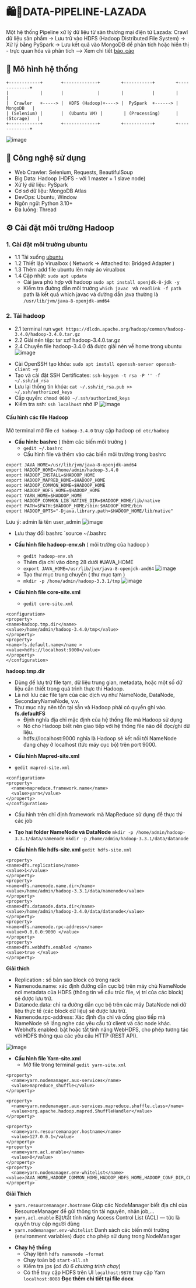 # 🛍️🛒DATA-PIPELINE-LAZADA
Một hệ thống Pipeline xử lý dữ liệu từ sàn thương mại điện tử Lazada: 
Crawl dữ liệu sản phẩm → Lưu trữ vào HDFS (Hadoop Distributed File System) → Xử lý bằng PySpark → Lưu kết quả vào MongoDB để phân tích hoặc hiển thị - trực quan hóa và phân tích
--> Xem chi tiết [báo_cáo]()
## 📂 Mô hình hệ thống 

```
+------------+       +-------------+        +-----------+        +-------------+
|            |       |             |        |           |        |             |
|  Crawler   +-----> |  HDFS (Hadoop)+----> |  PySpark  +------> |   MongoDB   |
| (Selenium) |       |  (Ubuntu VM) |        | (Processing)      | (Storage)   |
+------------+       +-------------+        +-----------+        +-------------+

```

![image](https://github.com/user-attachments/assets/6b386765-0c1a-4bf1-a584-8cee913db1f4)

## 🧰 Công nghệ sử dụng
* Web Crawler: Selenium, Requests, BeautifulSoup
* Big Data: Hadoop (HDFS - với 1 master + 1 slave node)
* Xử lý dữ liệu: PySpark
* Cơ sở dữ liệu: MongoDB Atlas
* DevOps: Ubuntu, Window
* Ngôn ngữ: Python 3.10+
* Đa luồng: Thread

## ⚙️ Cài đặt môi trường Hadoop
### 1. Cài đặt môi trường ubuntu
* 1.1 Tải xuống [ubuntu](https://ubuntu.com/download/desktop/thank-you?version=24.04.1&architecture=amd64&lts=true)
* 1.2 Thiết lập Virualbox ( Network -> Attached to: Bridged Adapter )
* 1.3 Thêm add file ubuntu lên máy ảo virualbox
* 1.4 Cập nhật: `sudo apt update`
  - Cài java phù hợp với hadoop `sudo apt install openjdk-8-jdk -y`
  - Kiểm tra đường dẫn môi trường `which javac ` và `readlink -f path` path là kết quả which javac và đường dẫn java thường là `/usr/lib/jvm/java-8-openjdk-amd64`
### 2. Tải hadoop 
* 2.1 terminal run `wget https://dlcdn.apache.org/hadoop/common/hadoop-3.4.0/hadoop-3.4.0.tar.gz`
* 2.2 Giải nén tệp: tar xzf hadoop-3.4.0.tar.gz
* 2.4 Chuyển file hadoop-3.4.0 đã được giải nén về home trong ubuntu 
![image](https://github.com/user-attachments/assets/caa72312-7a98-4d5c-bd02-c826e70a1220)

- Cài OpenSSH tạo khóa: `sudo apt install openssh-server openssh-client –y`
- Tạo và cài đặt SSH Certificates: `ssh-keygen -t rsa -P '' -f ~/.ssh/id_rsa`
- Lưu lại thông tin khóa:  `cat ~/.ssh/id_rsa.pub >> ~/.ssh/authorized_keys`
- Cấp quyền: `chmod 0600 ~/.ssh/authorized_keys`
- Kiểm tra ssh: `ssh localhost` nhớ IP
  ![image](https://github.com/user-attachments/assets/251dc379-03bb-47cf-af79-66471fe45637)
  
#### Cấu hình các file Hadoop
Mở terminal mở file `cd hadoop-3.4.0` truy cập hadoop `cd etc/hadoop`
* **Cấu hình: bashrc** ( thêm các biến môi trường ) 
  - `gedit ~/.bashrc`
  - Cấu hình file và thêm vào các biến môi trường trong bashrc
```
export JAVA_HOME=/usr/lib/jvm/java-8-openjdk-amd64
export HADOOP_HOME=/home/admin/hadoop-3.4.0
export HADOOP_INSTALL=$HADOOP_HOME
export HADOOP_MAPRED_HOME=$HADOOP_HOME
export HADOOP_COMMON_HOME=$HADOOP_HOME
export HADOOP_HDFS_HOME=$HADOOP_HOME
export YARN_HOME=$HADOOP_HOME
export HADOOP_COMMON_LIB_NATIVE_DIR=$HADOOP_HOME/lib/native
export PATH=$PATH:$HADOOP_HOME/sbin:$HADOOP_HOME/bin
export HADOOP_OPTS="-Djava.library.path=$HADOOP_HOME/lib/native"
```
Lưu ý: admin là tên user_admin 
![image](https://github.com/user-attachments/assets/7c422198-4e17-4c6f-9b40-9d7234b87c93)

  - Lưu thay đổi bashrc `source ~/.bashrc

* **Cấu hình file hadoop-env.sh** ( môi trường của hadoop )
  - `gedit hadoop-env.sh`
  - Thêm địa chỉ vào dòng 28 dưới #JAVA_HOME
  - `export JAVA_HOME=/usr/lib/jvm/java-8-openjdk-amd64`
    ![image](https://github.com/user-attachments/assets/eb6a1c25-a1a8-4d78-a10a-0c07df60c006)
  - Tạo thư mục trung chuyển ( thư mục tạm )
  - `mkdir -p /home/admin/hadoop-3.3.1/tmp`
    ![image](https://github.com/user-attachments/assets/fcc7df1f-b22b-4992-abdb-d7fe3b17f282)
    
* **Cấu hình file core-site.xml**
  - `gedit core-site.xml`

```
<configuration>
<property>
<name>hadoop.tmp.dir</name>
<value>/home/admin/hadoop-3.4.0/tmp</value>
</property>	
<property>
<name>fs.default.name</name	>
<value>hdfs://localhost:9000</value>
</property>
</configuration>
```
**hadoop.tmp.dir**
- Dùng để lưu trữ file tạm, dữ liệu trung gian, metadata, hoặc một số dữ liệu cần thiết trong quá trình thực thi Hadoop.
- Là nơi lưu các file tạm của các dịch vụ như NameNode, DataNode, SecondaryNameNode, v.v.
- Thư mục này nên tồn tại sẵn và Hadoop phải có quyền ghi vào.
 **fs.defaultFS**
  - Định nghĩa địa chỉ mặc định của hệ thống file mà Hadoop sử dụng
  - Nó cho Hadoop biết nên giao tiếp với hệ thống file nào để đọc/ghi dữ liệu.
  - hdfs://localhost:9000 nghĩa là Hadoop sẽ kết nối tới NameNode đang chạy ở localhost (tức máy cục bộ) trên port 9000.

* **Cấu hình Mapred-site.xml**
- `gedit mapred-site.xml`
```
<configuration>
<property>
  <name>mapreduce.framework.name</name> 
  <value>yarn</value> 
</property>
</configuration>
```
- Cấu hình trên chỉ định framework mà MapReduce sử dụng để thực thi các job
* **Tạo hai folder NameNode và DataNode**
`mkdir -p /home/admin/hadoop-3.3.1/data/namenode`
`mkdir -p /home/admin/hadoop-3.3.1/data/datanode`

* **Cấu hình file hdfs-site.xml**
`gedit hdfs-site.xml `

```
<property>
<name>dfs.replication</name>
<value>1</value>
</property>
<property>
<name>dfs.namenode.name.dir</name>
<value>/home/admin/hadoop-3.3.1/data/namenode</value>
</property>
<property>
<name>dfs.datanode.data.dir</name>
<value>/home/admin/hadoop-3.4.0/data/datanode</value>
</property>
<property>
<name>dfs.namenode.rpc-address</name>
<value>0.0.0.0:9000 </value>
</property>
<property>
<name>dfs.webhdfs.enabled </name>
<value>true </value>
</property>
```
**Giải thích**
  - Replication : số bản sao block có trong rack
  - Namenode.name: xác định đường dẫn cục bộ trên máy chủ NameNode nơi metadata của HDFS (thông tin về cấu trúc file, vị trí của các block) sẽ được lưu trữ.
  - Datanode.data: chỉ ra đường dẫn cục bộ trên các máy DataNode nơi dữ liệu thực tế (các block dữ liệu) sẽ được lưu trữ.
  - Namenode.rpc-address: Xác định địa chỉ và cổng giao tiếp mà NameNode sẽ lắng nghe các yêu cầu từ client và các node khác.
  - Webhdfs.enabled: bật hoặc tắt tính năng WebHDFS, cho phép tương tác với HDFS thông qua các yêu cầu HTTP (REST API).

![image](https://github.com/user-attachments/assets/a3acf5dc-b170-437e-9ead-5108b8ebc825)

* **Cấu hình file Yarn-site.xml**
  - Mở file trong terminal `gedit yarn-site.xml`

```
<property>
  <name>yarn.nodemanager.aux-services</name>
  <value>mapreduce_shuffle</value>
</property>

<property>
  <name>yarn.nodemanager.aux-services.mapreduce.shuffle.class</name>
  <value>org.apache.hadoop.mapred.ShuffleHandler</value>
</property>

<property>
  <name>yarn.resourcemanager.hostname</name>
  <value>127.0.0.1</value>
</property>
<property>
  <name>yarn.acl.enable</name>
  <value>0</value>
</property>
<property>
  <name>yarn.nodemanager.env-whitelist</name>   
<value>JAVA_HOME,HADOOP_COMMON_HOME,HADOOP_HDFS_HOME,HADOOP_CONF_DIR,CLASSPATH_PERPEND_DISTCACHE,HADOOP_YARN_HOME,HADOOP_MAPRED_HOME</value>
</property>
```
**Giải Thích**
 - `yarn.resourcemanager.hostname` Giúp các NodeManager biết địa chỉ của ResourceManager để gửi thông tin tài nguyên, nhận job,...
 - `yarn.acl.enable` Bật/tắt tính năng Access Control List (ACL) — tức là quyền truy cập người dùng
 - `yarn.nodemanager.env-whitelist` Danh sách các biến môi trường (environment variables) được cho phép sử dụng trong NodeManager

* **Chạy hệ thống**
  - Chạy lệnh `hdfs namenode –format`
  - Chạy toàn bộ `start-all.sh`
  - Kiểm tra jps (_có đủ 6 chương trình chạy_) 
  - Có thể truy cập HDFS trên UI `localhost:9870` truy cập Yarn `localhost:8088`
**Đọc thêm chi tiết tại file docx**

